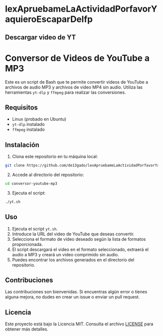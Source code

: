 # lexApruebameLaActividadPorfavorYaquieroEscaparDeIfp
Descargar video de YT
---

# Conversor de Videos de YouTube a MP3

Este es un script de Bash que te permite convertir videos de YouTube a archivos de audio MP3 y archivos de video MP4 sin audio. Utiliza las herramientas `yt-dlp` y `ffmpeg` para realizar las conversiones.

## Requisitos

- Linux (probado en Ubuntu)
- `yt-dlp` instalado
- `ffmpeg` instalado

## Instalación

1. Clona este repositorio en tu máquina local:

```bash
git clone https://github.com/de13gado/lexApruebameLaActividadPorfavorYaquieroEscaparDeIfp.git
```

2. Accede al directorio del repositorio:

```bash
cd conversor-youtube-mp3
```

3. Ejecuta el script:

```bash
./yt.sh
```

## Uso

1. Ejecuta el script `yt.sh`.
2. Introduce la URL del video de YouTube que deseas convertir.
3. Selecciona el formato de video deseado según la lista de formatos proporcionada.
4. El script descargará el video en el formato seleccionado, extraerá el audio a MP3 y creará un video comprimido sin audio.
5. Puedes encontrar los archivos generados en el directorio del repositorio.

## Contribuciones

Las contribuciones son bienvenidas. Si encuentras algún error o tienes alguna mejora, no dudes en crear un issue o enviar un pull request.

## Licencia

Este proyecto está bajo la Licencia MIT. Consulta el archivo [LICENSE](LICENSE) para obtener más detalles.

